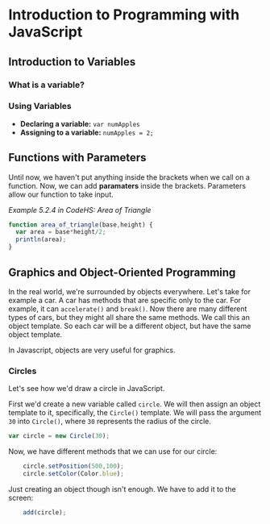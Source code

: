 # Introduction to Programming with JavaScript

## Introduction to Variables
### What is a variable?

### Using Variables
* **Declaring a variable:** `var numApples`
* **Assigning to a variable:** `numApples = 2;`

## Functions with Parameters
Until now, we haven't put anything inside the brackets when we call on a function. Now, we can add **paramaters** inside the brackets. Parameters allow our function to take input.

*Example 5.2.4 in CodeHS: Area of Triangle*
```javascript
function area_of_triangle(base,height) {
  var area = base*height/2;
  println(area);
}
```

## Graphics and Object-Oriented Programming
In the real world, we're surrounded by objects everywhere. Let's take for example a car. A car has methods that are specific only to the car. For example, it can `accelerate()` and `break()`. Now there are many different types of cars, but they might all share the same methods. We call this an object template. So each car will be a different object, but have the same object template.

In Javascript, objects are very useful for graphics.

### Circles
Let's see how we'd draw a circle in JavaScript.

First we'd create a new variable called `circle`. We will then assign an object template to it, specifically, the `Circle()` template. We will pass the argument `30` into `Circle()`, where `30` represents the radius of the circle.
```javascript
var circle = new Circle(30);
```

Now, we have different methods that we can use for our circle:
``` javascript
	circle.setPosition(500,100);
	circle.setColor(Color.blue);
```

Just creating an object though isn't enough. We have to add it to the screen:
``` javascript
	add(circle);
```
